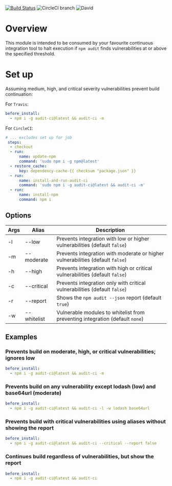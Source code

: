 [![Build Status](https://travis-ci.com/IBM/audit-ci.svg?branch=master)](https://travis-ci.com/IBM/audit-ci)
![CircleCI branch](https://img.shields.io/circleci/project/github/IBM/audit-ci/master.svg)
![David](https://img.shields.io/david/IBM/audit-ci.svg)

# Overview

This module is intended to be consumed by your favourite continuous integration tool to
halt execution if `npm audit` finds vulnerabilities at or above the specified threshold.

# Set up

Assuming medium, high, and critical severity vulnerabilities prevent build continuation:

For `Travis`:

```yml
before_install:
  - npm i -g audit-ci@latest && audit-ci -m
```

For `CircleCI`:

```yml
# ... excludes set up for job 
 steps:
  - checkout
  - run:
      name: update-npm 
      command: 'sudo npm i -g npm@latest'
  - restore_cache:
      key: dependency-cache-{{ checksum "package.json" }}
  - run:
      name: install-and-run-audit-ci
      command: 'sudo npm i -g audit-ci@latest && audit-ci -m'
  - run:
      name: install-npm
      command: npm i
```

## Options

| Args | Alias       | Description                                                                    |
|------|-------------|--------------------------------------------------------------------------------|
| -l   | --low       | Prevents integration with low or higher vulnerabilities (default `false`)      |
| -m   | --moderate  | Prevents integration with moderate or higher vulnerabilities (default `false`) |
| -h   | --high      | Prevents integration with high or critical vulnerabilities (default `false`)   |
| -c   | --critical  | Prevents integration only with critical vulnerabilities (default `false`)      |
| -r   | --report    | Shows the `npm audit --json` report (default `true`)                           |
| -w   | --whitelist | Vulnerable modules to whitelist from preventing integration (default `none`)   |

## Examples

### Prevents build on moderate, high, or critical vulnerabilities; ignores low
```yml
before_install:
  - npm i -g audit-ci@latest && audit-ci -m
```

### Prevents build on any vulnerability except lodash (low) and base64url (moderate)
```yml
before_install:
  - npm i -g audit-ci@latest && audit-ci -l -w lodash base64url
```

### Prevents build with critical vulnerabilities using aliases without showing the report
```yml
before_install:
  - npm i -g audit-ci@latest && audit-ci --critical --report false
```

### Continues build regardless of vulnerabilities, but show the report
```yml
before_install:
  - npm i -g audit-ci@latest && audit-ci
```

